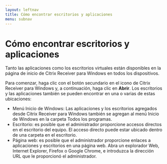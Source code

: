 ```yaml
---
layout: leftnav
title: Cómo encontrar escritorios y aplicaciones
menu: subnav
---
```


# Cómo encontrar escritorios y aplicaciones

Tanto las aplicaciones como los escritorios virtuales están disponibles en la página de inicio de Citrix Receiver para Windows en todos los dispositivos.

Para comenzar, haga clic con el botón secundario en el icono de Citrix Receiver para Windows y, a continuación, haga clic en **Abrir**. Los escritorios y las aplicaciones también se pueden encontrar en una o varias de estas ubicaciones:

* Menú Inicio de Windows: Las aplicaciones y los escritorios agregados desde Citrix Receiver para Windows también se agregan al menú Inicio de Windows en la carpeta Todos los programas.
* Escritorio: es posible que el administrador proporcione accesos directos en el escritorio del equipo. El acceso directo puede estar ubicado dentro de una carpeta en el escritorio.
* Página web: es posible que el administrador proporcione enlaces a aplicaciones y escritorios en una página web. Abra un explorador Web, Internet Explorer, Firefox o Google Chrome, e introduzca la dirección URL que le proporcionó el administrador.

